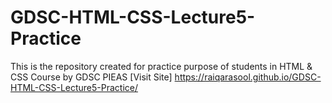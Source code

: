 # GDSC-HTML-CSS-Lecture5-Practice
This is the repository created for practice purpose of students in HTML &amp; CSS Course by GDSC PIEAS
[Visit Site] https://raiqarasool.github.io/GDSC-HTML-CSS-Lecture5-Practice/
